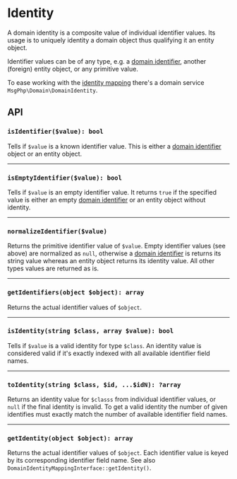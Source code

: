 # Identity

A domain identity is a composite value of individual identifier values. Its usage is to uniquely identity a domain
object thus qualifying it an entity object.

Identifier values can be of any type, e.g. a [domain identifier](identifiers.md), another (foreign) entity object, or
any primitive value.

To ease working with the [identity mapping](identity-mapping.md) there's a domain service
`MsgPhp\Domain\DomainIdentity`.

## API

### `isIdentifier($value): bool`

Tells if `$value` is a known identifier value. This is either a [domain identifier](identifiers.md) object or an entity
object.

---

### `isEmptyIdentifier($value): bool`

Tells if `$value` is an empty identifier value. It returns `true` if the specified value is either an empty
[domain identifier](identifiers.md) or an entity object without identity.

---

### `normalizeIdentifier($value)`

Returns the primitive identifier value of `$value`. Empty identifier values (see above) are normalized as `null`,
otherwise a [domain identifier](identifiers.md) is returns its string value whereas an entity object returns its
identity value. All other types values are returned as is.

---

### `getIdentifiers(object $object): array`

Returns the actual identifier values of `$object`.

---

### `isIdentity(string $class, array $value): bool`

Tells if `$value` is a valid identity for type `$class`. An identity value is considered valid if it's exactly indexed
with all available identifier field names.

---

### `toIdentity(string $class, $id, ...$idN): ?array`

Returns an identity value for `$classs` from individual identifier values, or `null` if the final identity is invalid.
To get a valid identity the number of given identifies must exactly match the number of available identifier field
names.

---

### `getIdentity(object $object): array`

Returns the actual identifier values of `$object`. Each identifier value is keyed by its corresponding identifier field
name. See also `DomainIdentityMappingInterface::getIdentity()`.
